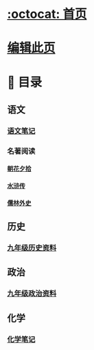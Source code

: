 # [:octocat: 首页](/README)

# [编辑此页](/md/edit.md)

# :memo: 目录

## 语文

### [语文笔记](/md/Chinese/语文笔记.md)

### 名著阅读

#### [朝花夕拾](/md/Chinese/ZhaoHuaXiShi.md)

#### [水浒传](/md/Chinese/水浒传.md)

#### [儒林外史](/md/Chinese/儒林外史.md)

## 历史

### [九年级历史资料](/md/history/九年级历史资料.md)

## 政治

### [九年级政治资料](/md/politics/九年级政治资料.md)

## 化学

### [化学笔记](/md/chemistry/化学笔记.md)